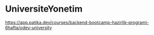 # UniversiteYonetim
https://app.patika.dev/courses/backend-bootcamp-hazirlik-programi-6hafta/odev-university
